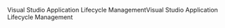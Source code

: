 <span data-ttu-id="03ac6-101">Visual Studio Application Lifecycle Management</span><span class="sxs-lookup"><span data-stu-id="03ac6-101">Visual Studio Application Lifecycle Management</span></span>